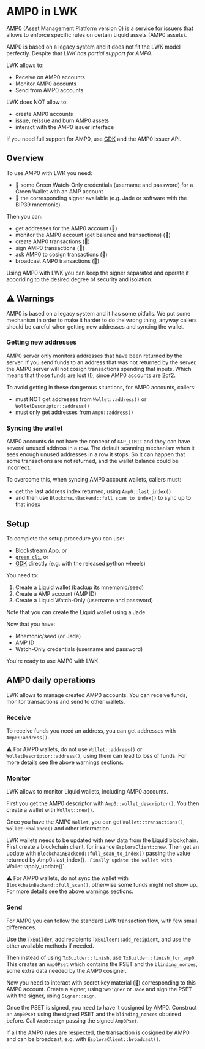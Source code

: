# AMP0 in LWK

[AMP0](https://blockstream.com/amp/) (Asset Management Platform version 0) is a service for issuers that allows to enforce specific rules on certain Liquid assets (AMP0 assets).

AMP0 is based on a legacy system and it does not fit the LWK model perfectly.
Despite that _LWK has partial support for AMP0_.

LWK allows to:
* Receive on AMP0 accounts
* Monitor AMP0 accounts
* Send from AMP0 accounts

LWK does NOT allow to:
* create AMP0 accounts
* issue, reissue and burn AMP0 assets
* interact with the AMP0 issuer interface

If you need full support for AMP0, use [GDK](https://github.com/blockstream/gdk) and the AMP0 issuer API.

## Overview

To use AMP0 with LWK you need:
* 👀 some Green Watch-Only credentials (username and password) for a Green Wallet with an AMP account
* 🔑 the corresponding signer available (e.g. Jade or software with the BIP39 mnemonic)

Then you can:
* get addresses for the AMP0 account (👀)
* monitor the AMP0 account (get balance and transactions) (👀)
* create AMP0 transactions (👀)
* sign AMP0 transactions (🔑)
* ask AMP0 to cosign transactions (👀)
* broadcast AMP0 transactions (👀)

Using AMP0 with LWK you can keep the signer separated and operate it accoriding to the desired degree of security and isolation.

## ⚠️ Warnings

AMP0 is based on a legacy system and it has some pitfalls.
We put some mechanism in order to make it harder to do the wrong thing, anyway callers should be careful when getting new addresses and syncing the wallet.

### Getting new addresses
AMP0 server only monitors addresses that have been returned by the server.
If you send funds to an address that was not returned by the server, the AMP0 server will not cosign transactions spending that inputs.
Which means that those funds are lost (!), since AMP0 accounts are 2of2.

To avoid getting in these dangerous situations, for AMP0 accounts, callers:
* must NOT get addresses from `Wollet::address()` or `WolletDescriptor::address()`
* must only get addresses from `Amp0::address()`

### Syncing the wallet
AMP0 accounts do not have the concept of `GAP_LIMIT` and they can have several unused address in a row.
The default scanning mechanism when it sees enough unused addresses in a row it stops.
So it can happen that some transactions are not returned, and the wallet balance could be incorrect.

To overcome this, when syncing AMP0 account wallets, callers must:
* get the last address index returned, using `Amp0::last_index()`
* and then use `BlockchainBackend::full_scan_to_index()` to sync up to that index

## Setup

To complete the setup procedure you can use:
* [Blockstream App](https://blockstream.com/app/), or
* [`green_cli`](https://github.com/Blockstream/green_cli/), or
* [GDK](https://github.com/blockstream/gdk) directly (e.g. with the released python wheels)

You need to:
1. Create a Liquid wallet (backup its mnemonic/seed)
2. Create a AMP account (AMP ID)
3. Create a Liquid Watch-Only (username and password)

Note that you can create the Liquid wallet using a Jade.

Now that you have:
* Mnemonic/seed (or Jade)
* AMP ID
* Watch-Only credentials (username and password)

You're ready to use AMP0 with LWK.

## AMP0 daily operations

LWK allows to manage created AMP0 accounts.
You can receive funds, monitor transactions and send to other wallets.

### Receive
To receive funds you need an address, you can get addresses with `Amp0::address()`.

⚠️ For AMP0 wallets, do not use `Wollet::address()` or `WolletDescriptor::address()`, using them can lead to loss of funds.
For more details see the above warnings sections.

### Monitor
LWK allows to monitor Liquid wallets, including AMP0 accounts.

First you get the AMP0 descriptor with `Amp0::wollet_descriptor()`.
You then create a wallet with `Wollet::new()`.

Once you have the AMP0 `Wollet`, you can get `Wollet::transactions()`, `Wollet::balance()` and other information.

LWK wallets needs to be updated with new data from the Liquid blockchain.
First create a blockchain client, for insance `EsploraClient::new`.
Then get an update with `BlockchainBackend::full_scan_to_index()` passing the value returned by Amp0::last_index()`.
Finally update the wallet with `Wollet::apply_update()`.

⚠️ For AMP0 wallets, do not sync the wallet with `BlockchainBackend::full_scan()`, otherwise some funds might not show up.
For more details see the above warnings sections.

### Send
For AMP0 you can follow the standard LWK transaction flow, with few small differences.

Use the `TxBuilder`, add recipients `TxBuilder::add_recipient`, and use the other available methods if needed.

Then instead of using `TxBuilder::finish`, use `TxBuilder::finish_for_amp0`.
This creates an `Amp0Pset` which contains the PSET and the `blinding_nonces`, some extra data needed by the AMP0 cosigner.

Now you need to interact with secret key material (🔑) corresponding to this AMP0 account.
Create a signer, using `SWSigner` or `Jade` and sign the PSET with the signer, using `Signer::sign`.

Once the PSET is signed, you need to have it cosigned by AMP0.
Construct an `Amp0Pset` using the signed PSET and the `blinding_nonces` obtained before.
Call `Amp0::sign` passing the signed `Amp0Pset`.

If all the AMP0 rules are respected, the transaction is cosigned by AMP0 and can be broadcast, e.g. with `EsploraClient::broadcast()`.

